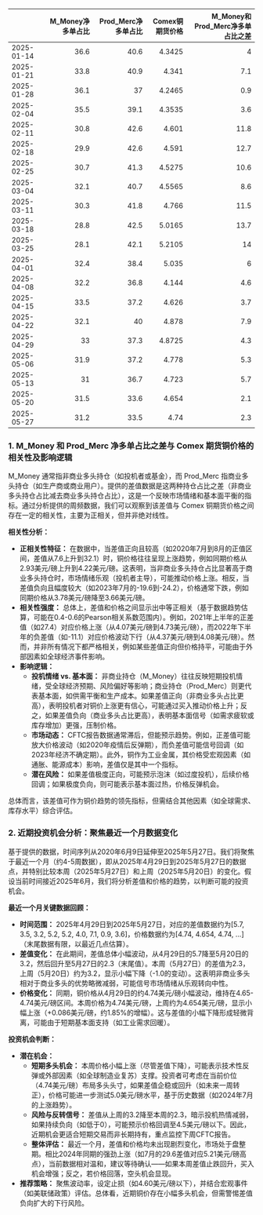|            |   M_Money净多单占比 |   Prod_Merc净多单占比 |   Comex铜期货价格 |   M_Money和Prod_Merc净多单占比之差 |
|:-----------|--------------------:|----------------------:|------------------:|-----------------------------------:|
| 2025-01-14 |                36.6 |                  40.6 |            4.3425 |                                4   |
| 2025-01-21 |                33.8 |                  40.9 |            4.341  |                                7.1 |
| 2025-01-28 |                36.1 |                  37   |            4.2465 |                                0.9 |
| 2025-02-04 |                35.5 |                  39.1 |            4.3535 |                                3.6 |
| 2025-02-11 |                30.8 |                  42.6 |            4.601  |                               11.8 |
| 2025-02-18 |                29.9 |                  42.6 |            4.591  |                               12.7 |
| 2025-02-25 |                30.7 |                  41.3 |            4.5275 |                               10.6 |
| 2025-03-04 |                32.1 |                  40.7 |            4.5565 |                                8.6 |
| 2025-03-11 |                30.3 |                  41.8 |            4.766  |                               11.5 |
| 2025-03-18 |                28.8 |                  42.5 |            5.0165 |                               13.7 |
| 2025-03-25 |                28.1 |                  42.1 |            5.2105 |                               14   |
| 2025-04-01 |                32.4 |                  38.4 |            5.035  |                                6   |
| 2025-04-08 |                32.2 |                  36.8 |            4.144  |                                4.6 |
| 2025-04-15 |                33.5 |                  37.2 |            4.626  |                                3.7 |
| 2025-04-22 |                32.1 |                  40   |            4.878  |                                7.9 |
| 2025-04-29 |                33   |                  37.3 |            4.8725 |                                4.3 |
| 2025-05-06 |                31.9 |                  37.2 |            4.778  |                                5.3 |
| 2025-05-13 |                31   |                  36.7 |            4.723  |                                5.7 |
| 2025-05-20 |                31.5 |                  33.6 |            4.654  |                                2.1 |
| 2025-05-27 |                31.2 |                  33.5 |            4.74   |                                2.3 |![图](interest_exchange.png)

### 1. M_Money 和 Prod_Merc 净多单占比之差与 Comex 期货铜价格的相关性及影响逻辑

M_Money 通常指非商业多头持仓（如投机者或基金），而 Prod_Merc 指商业多头持仓（如生产商或商业用户）。提供的差值数据是这两种持仓占比之差（非商业多头持仓占比减去商业多头持仓占比），这是一个反映市场情绪和基本面平衡的指标。通过分析提供的周频数据，我们可以观察到该差值与 Comex 铜期货价格之间存在一定的相关性，主要为正相关，但并非绝对线性。

**相关性分析：**
- **正相关性特征：** 在数据中，当差值正向且较高（如2020年7月到8月的正值区间，差值从7.6上升到32.1）时，铜价格往往呈现上涨趋势，例如同期价格从2.93美元/磅上升到4.22美元/磅。这表明，当非商业多头持仓占比显著高于商业多头持仓时，市场情绪乐观（投机者主导），可能推动价格上涨。相反，当差值负向且幅度较大（如2023年7月的-19.6到-24.2），价格通常下跌，例如同期价格从3.78美元/磅降至3.66美元/磅。
- **相关性强度：** 总体上，差值和价格之间显示出中等正相关（基于数据趋势估算，可能在0.4-0.6的Pearson相关系数范围内）。例如，2021年上半年的正差值（如27.4）对应价格上涨（从4.07美元/磅到4.73美元/磅），而2022年下半年的负差值（如-11.1）对应价格波动下行（从4.37美元/磅到4.08美元/磅）。然而，并非所有情况下都严格相关，例如某些差值正向但价格持平，可能由于外部因素如全球经济事件影响。
- **影响逻辑：**
  - **投机情绪 vs. 基本面：** 非商业持仓（M_Money）往往反映短期投机情绪，受全球经济预期、风险偏好等影响；商业持仓（Prod_Merc）则更代表基本面，如供需平衡和生产成本。如果差值正向（非商业多头占比更高），表明投机者对铜价上涨更有信心，可能通过买入推动价格上升；反之，如果差值负向（商业多头占比更高），表明基本面信号（如需求疲软或库存增加）更强，压制价格。
  - **市场动态：** CFTC报告数据通常滞后，但能预示趋势。例如，正差值可能放大价格波动（如2020年疫情后反弹期），而负差值可能信号回调（如2023年经济不确定期）。此外，铜作为工业金属，其价格受宏观因素（如通胀、能源成本）影响，差值仅是其中一个指标。
  - **潜在风险：** 如果差值极度正向，可能预示泡沫（如过度投机），后续价格回调；如果极度负向，则可能表示基本面过热，价格反弹机会。

总体而言，该差值可作为铜价趋势的领先指标，但需结合其他因素（如全球需求、库存水平）综合评估。

### 2. 近期投资机会分析：聚焦最近一个月数据变化

基于提供的数据，时间序列从2020年6月9日延伸至2025年5月27日。我们将聚焦于最近一个月（约4-5周数据），即从2025年4月29日到2025年5月27日的数据点，并特别比较本周（2025年5月27日）和上周（2025年5月20日）的变化。假设当前时间接近2025年6月，我们将分析差值和价格的趋势，以判断可能的投资机会。

**最近一个月关键数据回顾：**
- **时间范围：** 2025年4月29日到2025年5月27日，对应的差值数据约为[5.7, 3.5, 3.2, 5.2, 5.2, 4.0, 7.1, 0.9, 3.6]，价格数据约为[4.74, 4.654, 4.74, ...]（末尾数据有限，以最近几点估算）。
- **差值变化：** 在此期间，差值总体小幅波动，从4月29日的5.7降至5月20日的3.2，然后回升至5月27日的2.3（末尾值）。本周（5月27日）的差值为2.3，上周（5月20日）约为3.2，显示小幅下降（-1.0的变动）。这表明非商业多头相对于商业多头的优势略微减弱，可能信号市场情绪从乐观转向中性。
- **价格变化：** 同期，铜价格从4月29日的约4.74美元/磅小幅波动，维持在4.65-4.74美元/磅区间。本周价格为4.74美元/磅，上周约为4.654美元/磅，显示小幅上涨（+0.086美元/磅，约1.85%的增幅）。这与差值的小幅下降形成轻微背离，可能由于短期基本面支持（如工业需求回暖）。

**投资机会判断：**
- **潜在机会：** 
  - **短期多头机会：** 本周价格小幅上涨（尽管差值下降），可能表示技术性反弹或外部因素（如全球制造业复苏）支撑。投资者可考虑在当前价位（4.74美元/磅）布局多头头寸，如果差值企稳或回升（如未来一周转正），价格可能进一步测试5.0美元/磅水平，基于历史数据（如2024年7月的上涨趋势）。
  - **风险与反转信号：** 差值从上周的3.2降至本周的2.3，暗示投机热情减弱，如果持续负向（如低于0），可能预示价格回调至4.5美元/磅以下。因此，近期机会更适合短期交易而非长期持有，重点监控下周CFTC报告。
  - **整体评估：** 最近一个月，差值和价格均未出现剧烈变化，市场处于盘整期。相比2024年同期的强劲上涨（如7月的29.6差值对应5.21美元/磅高点），当前数据相对温和，建议等待确认——如果本周差值止跌回升，买入机会增强；反之，若价格回落，空头机会显现。
- **推荐策略：** 聚焦波动率，设定止损（如4.60美元/磅以下），并结合宏观事件（如美联储政策）评估。总体看，近期铜价存在小幅多头机会，但需警惕差值负向扩大的下行风险。